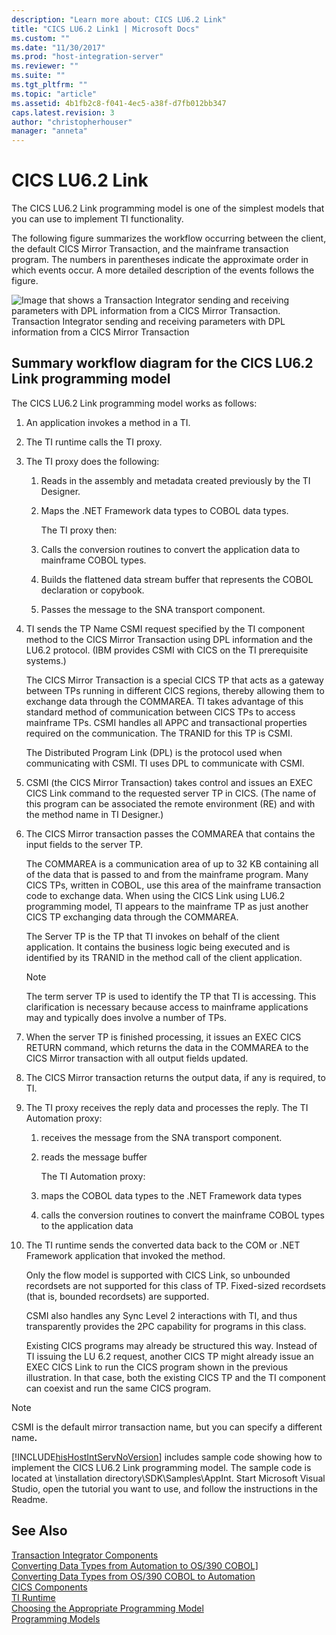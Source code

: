 ```yaml
---
description: "Learn more about: CICS LU6.2 Link"
title: "CICS LU6.2 Link1 | Microsoft Docs"
ms.custom: ""
ms.date: "11/30/2017"
ms.prod: "host-integration-server"
ms.reviewer: ""
ms.suite: ""
ms.tgt_pltfrm: ""
ms.topic: "article"
ms.assetid: 4b1fb2c8-f041-4ec5-a38f-d7fb012bb347
caps.latest.revision: 3
author: "christopherhouser"
manager: "anneta"
---
```

# CICS LU6.2 Link
The CICS LU6.2 Link programming model is one of the simplest models that you can use to implement TI functionality.  
  
 The following figure summarizes the workflow occurring between the client, the default CICS Mirror Transaction, and the mainframe transaction program. The numbers in parentheses indicate the approximate order in which events occur. A more detailed description of the events follows the figure.  
  
 ![Image that shows a Transaction Integrator sending and receiving parameters with DPL information from a CICS Mirror Transaction.](../core/media/his-ti13.gif "his_ti13")  
Transaction Integrator sending and receiving parameters with DPL information from a CICS Mirror Transaction  
  
## Summary workflow diagram for the CICS LU6.2 Link programming model  
 The CICS LU6.2 Link programming model works as follows:  
  
1. An application invokes a method in a TI.  
  
2. The TI runtime calls the TI proxy.  
  
3. The TI proxy does the following:  
  
   1. Reads in the assembly and metadata created previously by the TI Designer.  
  
   2. Maps the .NET Framework data types to COBOL data types.  
  
      The TI proxy then:  
  
   3. Calls the conversion routines to convert the application data to mainframe COBOL types.  
  
   4. Builds the flattened data stream buffer that represents the COBOL declaration or copybook.  
  
   5. Passes the message to the SNA transport component.  
  
4. TI sends the TP Name CSMI request specified by the TI component method to the CICS Mirror Transaction using DPL information and the LU6.2 protocol. (IBM provides CSMI with CICS on the TI prerequisite systems.)  
  
    The CICS Mirror Transaction is a special CICS TP that acts as a gateway between TPs running in different CICS regions, thereby allowing them to exchange data through the COMMAREA. TI takes advantage of this standard method of communication between CICS TPs to access mainframe TPs. CSMI handles all APPC and transactional properties required on the communication. The TRANID for this TP is CSMI.  
  
    The Distributed Program Link (DPL) is the protocol used when communicating with CSMI. TI uses DPL to communicate with CSMI.  
  
5. CSMI (the CICS Mirror Transaction) takes control and issues an EXEC CICS Link command to the requested server TP in CICS. (The name of this program can be associated the remote environment (RE) and with the method name in TI Designer.)  
  
6. The CICS Mirror transaction passes the COMMAREA that contains the input fields to the server TP.  
  
    The COMMAREA is a communication area of up to 32 KB containing all of the data that is passed to and from the mainframe program. Many CICS TPs, written in COBOL, use this area of the mainframe transaction code to exchange data. When using the CICS Link using LU6.2 programming model, TI appears to the mainframe TP as just another CICS TP exchanging data through the COMMAREA.  
  
    The Server TP is the TP that TI invokes on behalf of the client application. It contains the business logic being executed and is identified by its TRANID in the method call of the client application.  
  
   > [!NOTE]
   >  The term server TP is used to identify the TP that TI is accessing. This clarification is necessary because access to mainframe applications may and typically does involve a number of TPs.  
  
7. When the server TP is finished processing, it issues an EXEC CICS RETURN command, which returns the data in the COMMAREA to the CICS Mirror transaction with all output fields updated.  
  
8. The CICS Mirror transaction returns the output data, if any is required, to TI.  
  
9. The TI proxy receives the reply data and processes the reply. The TI Automation proxy:  
  
   1. receives the message from the SNA transport component.  
  
   2. reads the message buffer  
  
      The TI Automation proxy:  
  
   3. maps the COBOL data types to the .NET Framework data types  
  
   4. calls the conversion routines to convert the mainframe COBOL types to the application data  
  
10. The TI runtime sends the converted data back to the COM or .NET Framework application that invoked the method.  
  
    Only the flow model is supported with CICS Link, so unbounded recordsets are not supported for this class of TP. Fixed-sized recordsets (that is, bounded recordsets) are supported.  
  
    CSMI also handles any Sync Level 2 interactions with TI, and thus transparently provides the 2PC capability for programs in this class.  
  
    Existing CICS programs may already be structured this way. Instead of TI issuing the LU 6.2 request, another CICS TP might already issue an EXEC CICS Link to run the CICS program shown in the previous illustration. In that case, both the existing CICS TP and the TI component can coexist and run the same CICS program.  
  
> [!NOTE]
>  CSMI is the default mirror transaction name, but you can specify a different name<strong>.</strong>  
  
 [!INCLUDE[hisHostIntServNoVersion](../includes/hishostintservnoversion-md.md)] includes sample code showing how to implement the CICS LU6.2 Link programming model. The sample code is located at \installation directory\SDK\Samples\AppInt. Start Microsoft Visual Studio, open the tutorial you want to use, and follow the instructions in the Readme.  
  
## See Also  
 [Transaction Integrator Components](../core/transaction-integrator-components1.md)   
 [Converting Data Types from Automation to OS/390 COBOL\]](./converting-data-types-from-automation-to-os-390-cobol]2.md)   
 [Converting Data Types from OS/390 COBOL to Automation](./converting-data-types-from-os-390-cobol-to-automation2.md)   
 [CICS Components](../core/cics-components1.md)   
 [TI Runtime](../core/ti-runtime2.md)   
 [Choosing the Appropriate Programming Model](../core/choosing-the-appropriate-programming-model1.md)   
 [Programming Models](../core/programming-models2.md)
